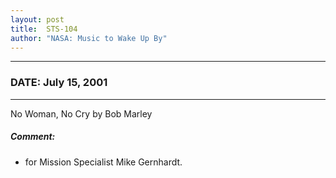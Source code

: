 ```yaml
---
layout: post
title:  STS-104
author: "NASA: Music to Wake Up By"
---
```


----
### DATE: July 15, 2001
----
No Woman, No Cry by Bob Marley

##### Comment:
* for Mission Specialist Mike Gernhardt.

